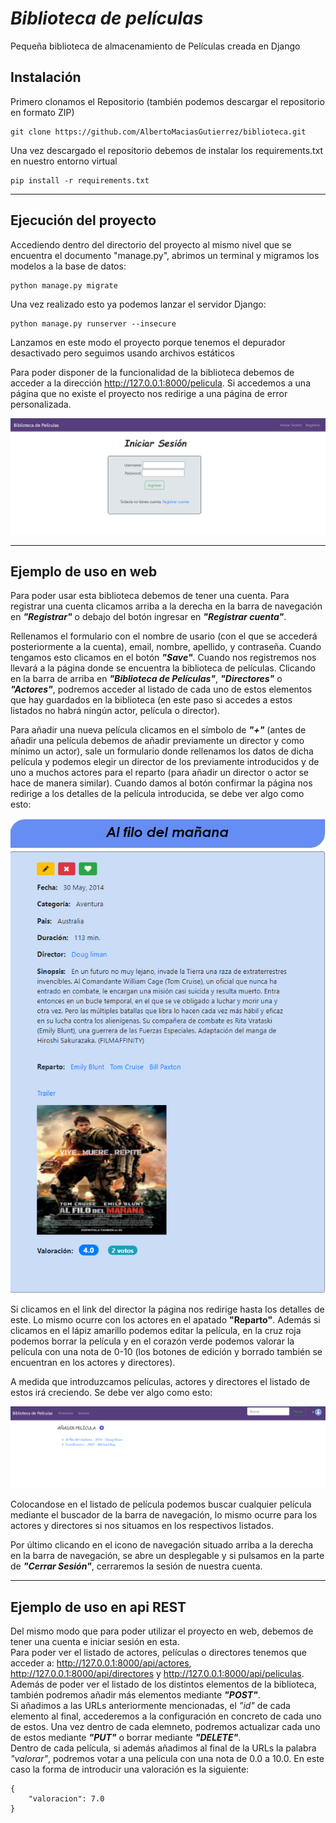  # ***Biblioteca de películas*** #

Pequeña biblioteca de almacenamiento de Películas creada en Django   
  
  
## Instalación ##
Primero clonamos el Repositorio (también podemos descargar el repositorio en formato ZIP)  
  
```  
git clone https://github.com/AlbertoMaciasGutierrez/biblioteca.git  
```
  
  
Una vez descargado el repositorio debemos de instalar los requirements.txt en nuestro entorno virtual  
  
```  
pip install -r requirements.txt  
```
  
  ---
  
  
## Ejecución del proyecto ##
Accediendo dentro del directorio del proyecto al mismo nivel que se encuentra el documento "manage.py", abrimos un terminal y migramos los modelos a la base de datos:  
```  
python manage.py migrate  
```    
Una vez realizado esto ya podemos lanzar el servidor Django:
```  
python manage.py runserver --insecure  
```  
Lanzamos en este modo el proyecto porque tenemos el depurador desactivado pero seguimos usando archivos estáticos 

Para poder disponer de la funcionalidad de la biblioteca debemos de acceder a la dirección http://127.0.0.1:8000/pelicula. Si accedemos a una página que no existe el proyecto nos redirige a una página de error personalizada.  
  
![ScreemShot](https://raw.githubusercontent.com/AlbertoMaciasGutierrez/biblioteca/main/img/Inicio.png)  
  
  ---
  
  
  
## Ejemplo de uso en web ## 
Para poder usar esta biblioteca debemos de tener una cuenta. Para registrar una cuenta clicamos arriba a la derecha en la barra de navegación en ***"Registrar"*** o debajo del botón ingresar en ***"Registrar cuenta"***.  

Rellenamos el formulario con el nombre de usario (con el que se accederá posteriormente a la cuenta), email, nombre, apellido, y contraseña. Cuando tengamos esto clicamos en el botón ***"Save"***. Cuando nos registremos nos llevará a la página donde se encuentra la biblioteca de películas. Clicando en la barra de arriba en ***"Biblioteca de Películas"***, ***"Directores"*** o ***"Actores"***, podremos acceder al listado de cada uno de estos elementos que hay guardados en la biblioteca (en este paso si accedes a estos listados no habrá ningún actor, película o director).   
  
Para añadir una nueva película clicamos en el símbolo de ***"+"*** (antes de añadir una película debemos de añadir previamente un director y como mínimo un actor), sale un formulario donde rellenamos los datos de dicha película y podemos elegir un director de los previamente introducidos y de uno a muchos actores para el reparto (para añadir un director o actor se hace de manera similar). Cuando damos al botón confirmar la página nos redirige a los detalles de la película introducida, se debe ver algo como esto:  
  
![ScreemShot](https://raw.githubusercontent.com/AlbertoMaciasGutierrez/biblioteca/main/img/Pelicula.png)  
  
Si clicamos en el link del director la página nos redirige hasta los detalles de este. Lo mismo ocurre con los actores en el apatado **"Reparto"**. Además si clicamos en el lápiz amarillo podemos editar la película, en la cruz roja podemos borrar la película y en el corazón verde podemos valorar la película con una nota de 0-10 (los botones de edición y borrado también se encuentran en los actores y directores).  
  
A medida que introduzcamos películas, actores y directores el listado de estos irá creciendo. Se debe ver algo como esto:  
  
![ScreemShot](https://raw.githubusercontent.com/AlbertoMaciasGutierrez/biblioteca/main/img/Peliculas.png)

  
Colocandose en el listado de película podemos buscar cualquier película mediante el buscador de la barra de navegación, lo mismo ocurre para los actores y directores si nos situamos en los respectivos listados. 

Por último clicando en el icono de navegación situado arriba a la derecha en la barra de navegación, se abre un desplegable y si pulsamos en la parte de ***"Cerrar Sesión"***, cerraremos la sesión de nuestra cuenta.  
  
  ---  
    
## Ejemplo de uso en api REST ##
Del mismo modo que para poder utilizar el proyecto en web, debemos de tener una cuenta e iniciar sesión en esta.  
Para poder ver el listado de actores, películas o directores tenemos que acceder a:  http://127.0.0.1:8000/api/actores, http://127.0.0.1:8000/api/directores y http://127.0.0.1:8000/api/peliculas. Además de poder ver el listado de los distintos elementos de la biblioteca, también podremos añadir más elementos mediante ***"POST"***.  
Si añadimos a las URLs anteriormente mencionadas, el *"id"* de cada elemento al final, accederemos a la configuración en concreto de cada uno de estos. Una vez dentro de cada elemneto, podremos actualizar cada uno de estos mediante ***"PUT"*** o borrar mediante ***"DELETE"***.  
Dentro de cada película, si además añadimos al final de la URLs la palabra *"valorar"*, podremos votar a una película con una nota de 0.0 a 10.0. En este caso la forma de introducir una valoración es la siguiente:  
  
```  
{
    "valoracion": 7.0
}
```  


